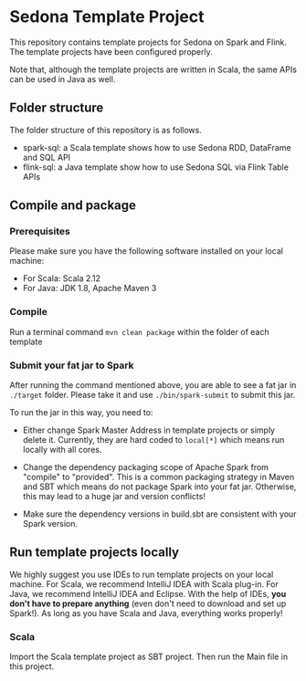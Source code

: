 # Sedona Template Project

This repository contains template projects for Sedona on Spark and Flink. The template projects have been configured properly.

Note that, although the template projects are written in Scala, the same APIs can be  used in Java as well.

## Folder structure
The folder structure of this repository is as follows.

* spark-sql: a Scala template shows how to use Sedona RDD, DataFrame and SQL API
* flink-sql: a Java template show how to use Sedona SQL via Flink Table APIs


## Compile and package

### Prerequisites
Please make sure you have the following software installed on your local machine:

* For Scala: Scala 2.12
* For Java: JDK 1.8, Apache Maven 3

### Compile

Run a terminal command `mvn clean package` within the folder of each template


### Submit your fat jar to Spark
After running the command mentioned above, you are able to see a fat jar in `./target` folder. Please take it and use `./bin/spark-submit` to submit this jar.

To run the jar in this way, you need to:

* Either change Spark Master Address in template projects or simply delete it. Currently, they are hard coded to `local[*]` which means run locally with all cores.

* Change the dependency packaging scope of Apache Spark from "compile" to "provided". This is a common packaging strategy in Maven and SBT which means do not package Spark into your fat jar. Otherwise, this may lead to a huge jar and version conflicts!

* Make sure the dependency versions in build.sbt are consistent with your Spark version.

## Run template projects locally
We highly suggest you use IDEs to run template projects on your local machine. For Scala, we recommend IntelliJ IDEA with Scala plug-in. For Java, we recommend IntelliJ IDEA and Eclipse. With the help of IDEs, **you don't have to prepare anything** (even don't need to download and set up Spark!). As long as you have Scala and Java, everything works properly!

### Scala
Import the Scala template project as SBT project. Then run the Main file in this project.
